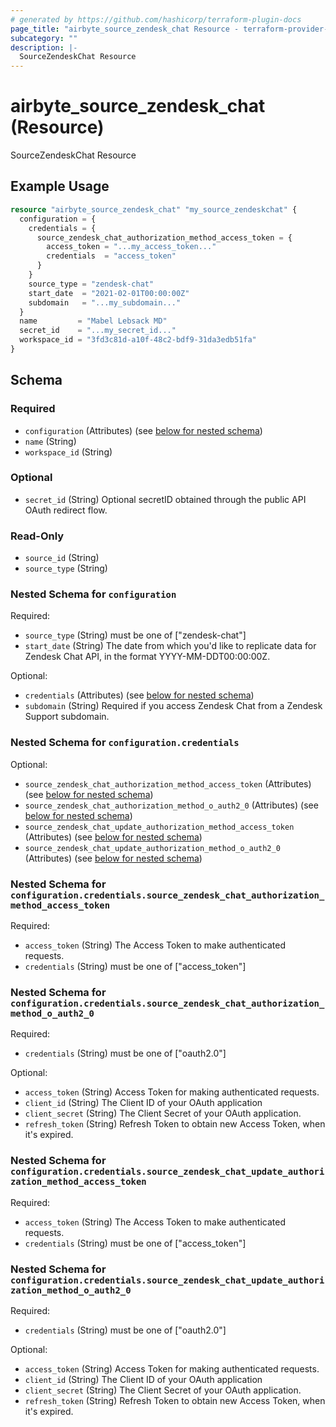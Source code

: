 ```yaml
---
# generated by https://github.com/hashicorp/terraform-plugin-docs
page_title: "airbyte_source_zendesk_chat Resource - terraform-provider-airbyte"
subcategory: ""
description: |-
  SourceZendeskChat Resource
---
```


# airbyte_source_zendesk_chat (Resource)

SourceZendeskChat Resource

## Example Usage

```terraform
resource "airbyte_source_zendesk_chat" "my_source_zendeskchat" {
  configuration = {
    credentials = {
      source_zendesk_chat_authorization_method_access_token = {
        access_token = "...my_access_token..."
        credentials  = "access_token"
      }
    }
    source_type = "zendesk-chat"
    start_date  = "2021-02-01T00:00:00Z"
    subdomain   = "...my_subdomain..."
  }
  name         = "Mabel Lebsack MD"
  secret_id    = "...my_secret_id..."
  workspace_id = "3fd3c81d-a10f-48c2-bdf9-31da3edb51fa"
}
```

<!-- schema generated by tfplugindocs -->
## Schema

### Required

- `configuration` (Attributes) (see [below for nested schema](#nestedatt--configuration))
- `name` (String)
- `workspace_id` (String)

### Optional

- `secret_id` (String) Optional secretID obtained through the public API OAuth redirect flow.

### Read-Only

- `source_id` (String)
- `source_type` (String)

<a id="nestedatt--configuration"></a>
### Nested Schema for `configuration`

Required:

- `source_type` (String) must be one of ["zendesk-chat"]
- `start_date` (String) The date from which you'd like to replicate data for Zendesk Chat API, in the format YYYY-MM-DDT00:00:00Z.

Optional:

- `credentials` (Attributes) (see [below for nested schema](#nestedatt--configuration--credentials))
- `subdomain` (String) Required if you access Zendesk Chat from a Zendesk Support subdomain.

<a id="nestedatt--configuration--credentials"></a>
### Nested Schema for `configuration.credentials`

Optional:

- `source_zendesk_chat_authorization_method_access_token` (Attributes) (see [below for nested schema](#nestedatt--configuration--credentials--source_zendesk_chat_authorization_method_access_token))
- `source_zendesk_chat_authorization_method_o_auth2_0` (Attributes) (see [below for nested schema](#nestedatt--configuration--credentials--source_zendesk_chat_authorization_method_o_auth2_0))
- `source_zendesk_chat_update_authorization_method_access_token` (Attributes) (see [below for nested schema](#nestedatt--configuration--credentials--source_zendesk_chat_update_authorization_method_access_token))
- `source_zendesk_chat_update_authorization_method_o_auth2_0` (Attributes) (see [below for nested schema](#nestedatt--configuration--credentials--source_zendesk_chat_update_authorization_method_o_auth2_0))

<a id="nestedatt--configuration--credentials--source_zendesk_chat_authorization_method_access_token"></a>
### Nested Schema for `configuration.credentials.source_zendesk_chat_authorization_method_access_token`

Required:

- `access_token` (String) The Access Token to make authenticated requests.
- `credentials` (String) must be one of ["access_token"]


<a id="nestedatt--configuration--credentials--source_zendesk_chat_authorization_method_o_auth2_0"></a>
### Nested Schema for `configuration.credentials.source_zendesk_chat_authorization_method_o_auth2_0`

Required:

- `credentials` (String) must be one of ["oauth2.0"]

Optional:

- `access_token` (String) Access Token for making authenticated requests.
- `client_id` (String) The Client ID of your OAuth application
- `client_secret` (String) The Client Secret of your OAuth application.
- `refresh_token` (String) Refresh Token to obtain new Access Token, when it's expired.


<a id="nestedatt--configuration--credentials--source_zendesk_chat_update_authorization_method_access_token"></a>
### Nested Schema for `configuration.credentials.source_zendesk_chat_update_authorization_method_access_token`

Required:

- `access_token` (String) The Access Token to make authenticated requests.
- `credentials` (String) must be one of ["access_token"]


<a id="nestedatt--configuration--credentials--source_zendesk_chat_update_authorization_method_o_auth2_0"></a>
### Nested Schema for `configuration.credentials.source_zendesk_chat_update_authorization_method_o_auth2_0`

Required:

- `credentials` (String) must be one of ["oauth2.0"]

Optional:

- `access_token` (String) Access Token for making authenticated requests.
- `client_id` (String) The Client ID of your OAuth application
- `client_secret` (String) The Client Secret of your OAuth application.
- `refresh_token` (String) Refresh Token to obtain new Access Token, when it's expired.


